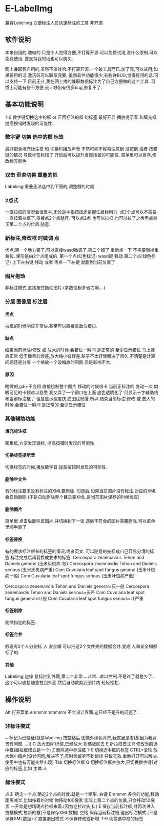 # E-LabelImg
兼容Labelimg 方便标注人员快速标注的工具 非开源
## 软件说明
本来自用的,瞎做的.只是个人觉得方便,不打算开源.可以免费试用,没什么限制.可以免费使用.
要支持我的话也可以购买.

网上兼职我自用的,虽然不值钱哈.不打算开源.一个破工具而已.加了壳,可以试用,如果要用的话.激活码可以联系我要.
虽然软件功能很少,有些许BUG,觉得好用的话.可以支持一下.目前无业,我在网上找的兼职数据标注为了自己方便做的这个工具.
习惯上可能有些不方便.设计缺陷有很多bug,修复不了.

## 基本功能说明
1-9 数字键切换选中的框 or 正再标注的框 的标签
最好开启  播放提示音 和填充框,提高按错时发现的可能性.
### 数字键 切换 选中的框 标签
最好配合填充标注框 和 切换时播放声音
不然可能不容易注意到 没按到 或者 按错键的情况
导致标签标错了.开启后可以提升发现按错的可能性.
菜单里可以排序,修改标签颜色
### 双击 垂直切换 重叠的框
Labelimg 重叠无法选中到下面的,调整框的时候
### 2点式
一直拉框的情况会很累手,无论是手指按压还是握住鼠标用力.
点2个点可以不需要一直按着拉框了.直接点2个点就行.
可以点2点 也可以拉框.也可以拉了之后再点纠正第二个点的位置.随意.
### 新标注,修改框 时微调 点
优点:第一个地方错了,可以直接wasd微调了,第二个错了 重新点一下
不需要删掉重新拉.
矩形是由2个点组成的.
第一个点(红色标记)  wasd键 移动
第二个点(绿色标记) 上下左右键 移动 或者 再点一下左键 就跑到当前位置了
### 图片拖动
非标注模式,直接按住拖动图片.(拿数位板多省力啊....)
### 分层  图像层  标注层

#### 优点
拉框的时候响应非常快.甚至可以直接拿数位板拉.
#### 缺点
结束当前标注\修改 或 放大的时候 会错位一瞬间  是正常的 至少显示错位 马上就会正常
低于像素的误差,放大缩小有误差.脑子不太好使解决了很久.不清楚是计算问题还是分层 一个缩放一个没缩放的问题.但是影响不大.
#### 原因
瞎做的,gdi+不会用
直接绘制整个图片 移动的时候很卡 当前正标注的 变动一次 肉眼可见的卡顿难以忍受
我又弄了一个窗口在上面 底色透明化了  只显示十字辅助线和当前标注框了
但是显示速度快
底图绘制慢  所以  结束当前标注\修改 或 放大的时候 会错位一瞬间  是正常的 至少显示错位

### 其他辅助功能
#### 填充标注框
密集框,方便发现漏标.
提高按错时发现的可能性.
#### 切换标签提示音
切换标签的时候,播放数字音.提高按错时发现的可能性.
#### 删除空文件
有的标注要求没有标注的XML要删除.
勾选后,如果当前图片没有标注,对应的XML会自动删除.(不是自动删除整个目录空XML,是当前图片保存的时候检查)
#### 删除图片
菜单里  点击后删除该图片.并切换到下一张
遇到不符合的图片需要删除.可以菜单里顺手删了.
#### 标签替换
有的要求标注很长的标签的情况.或者英文.
可以随意的先标成自己容易分清的标签.标注完成后再替换成要求的标签.
Cercospora zeaemavdis Tehon and Daniels general (玉米灰斑病-般)
Cercospora zeaemavdis Tehon and Daniels serious (玉米灰斑病严重)
Com Cuvularia leaf spot fungus general (玉米叶斑病一般)
Com Cuvularia leaf spot fungus serious (玉米叶斑病严重)

Cercospora zeaemavdis Tehon and Daniels general=灰一般
Cercospora zeaemavdis Tehon and Daniels serious=灰严
Com Cuvularia leaf spot fungus general=叶般
Com Cuvularia leaf spot fungus serious=叶严重

#### 标签剔除
剔除指定的标签.
#### 标签合并
假设有2个人分别标 人 安全帽
可以把这2个文件夹的数据合并.变成  人和安全帽都标了的.
#### 其他
Labelimg 边缘 鼠标拉到外面,第二个非常....非常...难以控制.不是过了就是少了.
这个可以直接随意拉到外面.然后自动裁剪到图片内.轻轻松松.



## 操作说明
Alt 打开菜单 emmmmmmmmm 不会设计界面.这已经不是丑的问题了.
### 非标注模式
~ 标记为已验证(就是labelimg 按空格后 图像外绿色背景,我这里是虚线(因为我背景有问题.....))
C 放大图片1.5倍,已经放大 则缩放回去
E 新拉框模式
R 修改当前选中框(跟拉框模式是一个)
Z 删除选中标注框
1-9  切换选中框的标签
CTRL+滚轮  放大缩小图片(设计问题,解决不了,有时候监听不到鼠标 导致无效.重新打开可以解决.使用中也有可能突然出现)
Tab  切换标注框
Q 切换标注框并放大,只切换数字键1对应的标签,比如 主体:人
### 标注模式
点击  确定一个点,确定2个点的时候.就是一个矩形.
右键  Emmmm  多余的功能,移动距离减半.比如按着的时候 你移动100像素  实际上第二个点的位置,只会移动50像素.一开始是想精确点拉框来着.(因为老拉过头,抖)
E    保存当前标注框,并再次进入拉框模式,拉新的框(不是保存XML数据)
空格  保存当前标注框,退出标注模式.(不是保存XML数据)
Z    直接退出模式.不保存修改或新增.
1-9  切换选中框的标签








